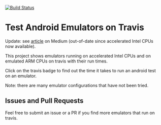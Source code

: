 [![Build Status](https://travis-ci.org/mmcc007/test_emulators.svg?branch=master)](https://travis-ci.org/mmcc007/test_emulators)

# Test Android Emulators on Travis

Update: see [article](https://medium.com/@nocnoc/android-emulators-in-thcloud-f39e11c15bfa) on Medium (out-of-date since accelerated Intel CPUs now available).

This project shows emulators running on accelerated Intel CPUs and on emulated ARM CPUs on travis with their run times.

Click on the travis badge to find out the time it takes to run an android test on an emulator.

Note: there are many emulator configurations that have not been tried.


## Issues and Pull Requests
Feel free to submit an issue or a PR if you find more emulators that run on travis.
